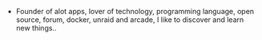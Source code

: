 - Founder of alot apps, lover of technology, programming language, open source, forum, docker, unraid and arcade, I like to discover and learn new things..
  <br>












































































































































































































































































































































































































































































































































































































































































